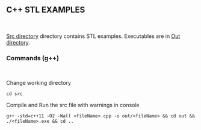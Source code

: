 ## C++ STL EXAMPLES

<br/>

[Src directory](https://github.com/MSanjaySharma/STL-CONCEPTS/tree/master/src) directory contains STL examples. Executables are in [Out directory](https://github.com/MSanjaySharma/STL-CONCEPTS/tree/master/out).

### Commands (g++)

<br/>

Change working directory

```
cd src
```

Compile and Run the src file with warnings in console

```
g++ -std=c++11 -O2 -Wall <fileName>.cpp -o out/<fileName> && cd out && ./<fileName>.exe && cd ..
```
